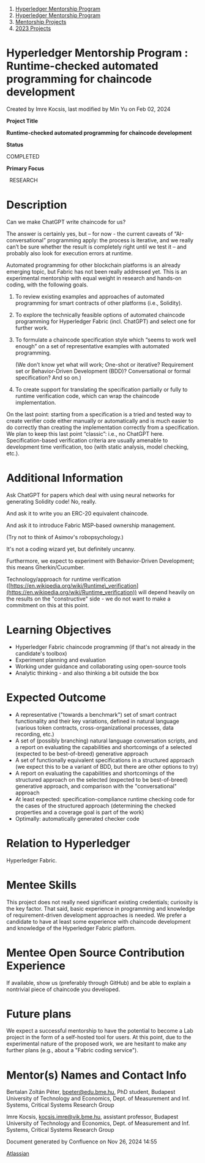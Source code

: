 1. [Hyperledger Mentorship Program](index.html)
2. [Hyperledger Mentorship Program](Hyperledger-Mentorship-Program_21954571.html)
3. [Mentorship Projects](Mentorship-Projects_21954604.html)
4. [2023 Projects](2023-Projects_21954865.html)

# Hyperledger Mentorship Program : Runtime-checked automated programming for chaincode development

Created by Imre Kocsis, last modified by Min Yu on Feb 02, 2024

**Project Title**

**Runtime-checked automated programming for chaincode development**

**Status**

COMPLETED

**Primary Focus**

  RESEARCH

# Description

Can we make ChatGPT write chaincode for us?

The answer is certainly yes, but – for now - the current caveats of “AI-conversational” programming apply: the process is iterative, and we really can’t be sure whether the result is completely right until we test it – and probably also look for execution errors at runtime.

Automated programming for other blockchain platforms is an already emerging topic, but Fabric has not been really addressed yet. This is an experimental mentorship with equal weight in research and hands-on coding, with the following goals.

1. To review existing examples and approaches of automated programming for smart contracts of other platforms (i.e., Solidity).
2. To explore the technically feasible options of automated chaincode programming for Hyperledger Fabric (incl. ChatGPT) and select one for further work.
3. To formulate a chaincode specification style which “seems to work well enough” on a set of representative examples with automated programming.
   
   (We don’t know yet what will work; One-shot or iterative? Requirement set or Behavior-Driven Development (BDD)? Conversational or formal specification? And so on.)
4. To create support for translating the specification partially or fully to runtime verification code, which can wrap the chaincode implementation.

On the last point: starting from a specification is a tried and tested way to create verifier code either manually or automatically and is much easier to do correctly than creating the implementation correctly from a specification. We plan to keep this last point “classic”: i.e., no ChatGPT here. Specification-based verification criteria are usually amenable to development time verification, too (with static analysis, model checking, etc.).

# Additional Information

Ask ChatGPT for papers which deal with using neural networks for generating Solidity code! No, really.

And ask it to write you an ERC-20 equivalent chaincode.

And ask it to introduce Fabric MSP-based ownership management.

(Try not to think of Asimov's robopsychology.)

It's not a coding wizard yet, but definitely uncanny.

Furthermore, we expect to experiment with Behavior-Driven Development; this means Gherkin/Cucumber.

Technology/approach for runtime verification ([https://en.wikipedia.org/wiki/Runtime\_verification](https://en.wikipedia.org/wiki/Runtime_verification)) will depend heavily on the results on the "constructive" side - we do not want to make a commitment on this at this point.

# Learning Objectives

- Hyperledger Fabric chaincode programming (if that's not already in the candidate's toolbox)
- Experiment planning and evaluation
- Working under guidance and collaborating using open-source tools
- Analytic thinking - and also thinking a bit outside the box

# Expected Outcome

- A representative ("towards a benchmark") set of smart contract functionality and their key variations, defined in natural language (various token contracts, cross-organizational processes, data recording, etc.)
- A set of (possibly branching) natural language conversation scripts, and a report on evaluating the capabilities and shortcomings of a selected (expected to be best-of-breed) generative approach
- A set of functionally equivalent specifications in a structured approach (we expect this to be a variant of BDD, but there are other options to try)
- A report on evaluating the capabilities and shortcomings of the structured approach on the selected (expected to be best-of-breed) generative approach, and comparison with the "conversational" approach
- At least expected: specification-compliance runtime checking code for the cases of the structured approach (determining the checked properties and a coverage goal is part of the work)
- Optimally: automatically generated checker code

# Relation to Hyperledger

Hyperledger Fabric.

# Mentee Skills

This project does not really need significant existing credentials; curiosity is the key factor. That said, basic experience in programming and knowledge of requirement-driven development approaches is needed. We prefer a candidate to have at least some experience with chaincode development and knowledge of the Hyperledger Fabric platform.

# Mentee Open Source Contribution Experience

If available, show us (preferably through GitHub) and be able to explain a nontrivial piece of chaincode you developed.

# Future plans

We expect a successful mentorship to have the potential to become a Lab project in the form of a self-hosted tool for users. At this point, due to the experimental nature of the proposed work, we are hesitant to make any further plans (e.g., about a "Fabric coding service").

# Mentor(s) Names and Contact Info

Bertalan Zoltán Péter, [bpeter@edu.bme.hu](mailto:bpeter@edu.bme.hu), PhD student, Budapest University of Technology and Economics, Dept. of Measurement and Inf. Systems, Critical Systems Research Group

Imre Kocsis, [kocsis.imre@vik.bme.hu](mailto:kocsis.imre@vik.bme.hu), assistant professor, Budapest University of Technology and Economics, Dept. of Measurement and Inf. Systems, Critical Systems Research Group

Document generated by Confluence on Nov 26, 2024 14:55

[Atlassian](http://www.atlassian.com/)
